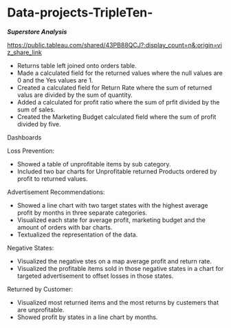 # Data-projects-TripleTen-

***Superstore Analysis***

https://public.tableau.com/shared/43PB88QCJ?:display_count=n&:origin=viz_share_link


- Returns table left joined onto orders table.
- Made a calculated field for the returned values where the null values are 0 and the Yes values are 1.
- Created a calculated field for Return Rate where the sum of returned valus are divided by the sum of quantity.
- Added a calculated for profit ratio where the sum of prfit divided by the sum of sales.
- Created the Marketing Budget calculated field where the sum of profit divided by five.

Dashboards

Loss Prevention:
- Showed a table of unprofitable items by sub category.
- Included two bar charts for Unprofitable returned Products ordered by profit to returned values.

Advertisement Recommendations: 
- Showed a line chart with two target states with the highest average profit by months in three separate categories.
- Visualized each state for average profit, marketing budget and the amount of orders with bar charts.
- Textualized the representation of the data.

Negative States:
- Visualized the negative stes on a map average profit and return rate.
- Visualized the profitable items sold in those negative states in a chart for targeted advertisement to offset losses in those states.

Returned by Customer:
- Visualized most returned items and the most returns by custemers that are unprofitable.
- Showed profit by states in a line chart by months.
